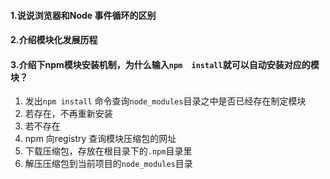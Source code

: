 #### 1.说说浏览器和Node 事件循环的区别

#### 2.介绍模块化发展历程

#### 3.介绍下npm模块安装机制，为什么输入`npm  install`就可以自动安装对应的模块？

1. 发出`npm install` 命令查询`node_modules`目录之中是否已经存在制定模块
2. 若存在，不再重新安装
3. 若不存在
4. npm 向registry 查询模块压缩包的网址
5. 下载压缩包，存放在根目录下的`.npm`目录里
6. 解压压缩包到当前项目的`node_modules`目录 